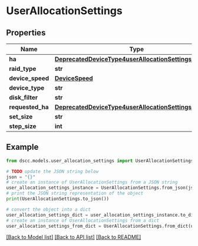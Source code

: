 # UserAllocationSettings


## Properties

Name | Type | Description | Notes
------------ | ------------- | ------------- | -------------
**ha** | [**DeprecatedDeviceType4userAllocationSettingsSingleHA**](DeprecatedDeviceType4userAllocationSettingsSingleHA.md) |  | [optional] 
**raid_type** | **str** |  | [optional] 
**device_speed** | [**DeviceSpeed**](DeviceSpeed.md) |  | [optional] 
**device_type** | **str** |  | [optional] 
**disk_filter** | **str** |  | [optional] 
**requested_ha** | [**DeprecatedDeviceType4userAllocationSettingsSingleHA**](DeprecatedDeviceType4userAllocationSettingsSingleHA.md) |  | [optional] 
**set_size** | **str** |  | [optional] 
**step_size** | **int** |  | [optional] 

## Example

```python
from dscc.models.user_allocation_settings import UserAllocationSettings

# TODO update the JSON string below
json = "{}"
# create an instance of UserAllocationSettings from a JSON string
user_allocation_settings_instance = UserAllocationSettings.from_json(json)
# print the JSON string representation of the object
print(UserAllocationSettings.to_json())

# convert the object into a dict
user_allocation_settings_dict = user_allocation_settings_instance.to_dict()
# create an instance of UserAllocationSettings from a dict
user_allocation_settings_from_dict = UserAllocationSettings.from_dict(user_allocation_settings_dict)
```
[[Back to Model list]](../README.md#documentation-for-models) [[Back to API list]](../README.md#documentation-for-api-endpoints) [[Back to README]](../README.md)


